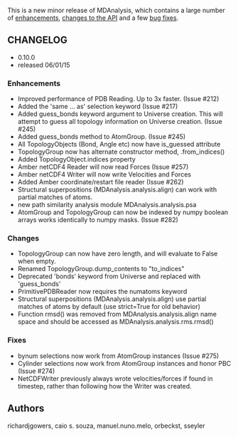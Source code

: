 This is a new minor release of MDAnalysis, which contains a large number of [enhancements](#Enhancements), [changes to the API](#Changes) and a few [bug fixes](#Fixes).

## CHANGELOG ##

  * 0.10.0
  * released 06/01/15 

###  Enhancements ###

  * Improved performance of PDB Reading.  Up to 3x faster. (Issue #212)
  * Added the 'same ... as' selection keyword (Issue #217)
  * Added guess_bonds keyword argument to Universe creation.  This will attempt to    guess all topology information on Universe creation. (Issue #245)
  * Added guess_bonds method to AtomGroup. (Issue #245)
  * All TopologyObjects (Bond, Angle etc) now have is_guessed attribute
  * TopologyGroup now has alternate constructor method, .from_indices()
  * Added TopologyObject.indices property
  * Amber netCDF4 Reader will now read Forces (Issue #257)
  * Amber netCDF4 Writer will now write Velocities and Forces
  * Added Amber coordinate/restart file reader (Issue #262)
  * Structural superpositions (MDAnalysis.analysis.align) can work    with partial matches of atoms.
  * new path similarity analysis module MDAnalysis.analysis.psa
  * AtomGroup and TopologyGroup can now be indexed by numpy boolean arrays    works identically to numpy masks. (Issue #282)

###  Changes ###

  * TopologyGroup can now have zero length, and will evaluate to False    when empty.
  * Renamed TopologyGroup.dump_contents to "to_indices"
  * Deprecated 'bonds' keyword from Universe and replaced with 'guess_bonds'
  * PrimitivePDBReader now requires the numatoms keyword
  * Structural superpositions (MDAnalysis.analysis.align) use partial    matches of atoms by default (use strict=True for old behavior)
  * Function rmsd() was removed from MDAnalysis.analysis.align name    space and should be accessed as MDAnalysis.analysis.rms.rmsd()

###  Fixes ###

  * bynum selections now work from AtomGroup instances (Issue #275)
  * Cylinder selections now work from AtomGroup instances and honor
    PBC (Issue #274)
  * NetCDFWriter previously always wrote velocities/forces if found
    in timestep, rather than following how the Writer was created.

## Authors ##
richardjgowers, caio s. souza, manuel.nuno.melo, orbeckst, sseyler
